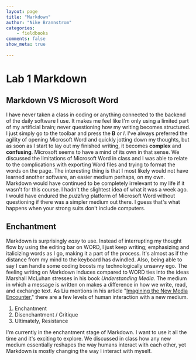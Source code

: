 ```yaml
---
layout: page  
title: "Markdown"  
author: "Nike Brannstrom"  
categories:  
    - fieldbooks
comments: false  
show_meta: true
 
---
```


# Lab 1 Markdown

## Markdown VS Microsoft Word

I have never taken a class in coding or anything connected to the backend of the daily software I use. It makes me feel like I'm only using a limited part of my artificial brain; never questioning how my writing becomes structured. I just simply go to the toolbar and press the **B** or *I*. I've always preferred the agility of opening Microsoft Word and quickly jotting down my thoughts, but as soon as I start to lay out my finished writing, it becomes **complex** and **confusing**. Microsoft seems to have a mind of its own in that sense. We discussed the limitations of Microsoft Word in class and I was able to relate to the complications with exporting Word files and trying to format the words on the page. The interesting thing is that I most likely would not have learned another software, an easier medium perhaps, on my own. Markdown would have continued to be completely irrelevant to my life if it wasn't for this course. I hadn't the slightest idea of what it was a week ago. I would have endured the *puzzling* platform of Microsoft Word without questioning if there was a simpler medium out there. I guess that's what happens when your strong suits don't include computers. 

## Enchantment 

Markdown is surprisingly *easy* to use.  Instead of interrupting my thought flow by using the editing bar on WORD, I just keep writing; emphasizing and italicizing words as I go, making it a part of the process. It's almost as if the distance from my mind to the keyboard has dwindled. Also, being able to say I can handle some coding boosts my technologically unsavvy ego. The feeling writing on Markdown induces compared to WORD ties into the ideas Marshall McLuhan stresses in his book *Understanding Media*. The medium in which a message is written on makes a difference in how we write, read, and exchange text. As Liu mentions in his article "[Imagining the New Media Encounter](http://www.digitalhumanities.org/companion/view?docId=blackwell/9781405148641/9781405148641.xml&chunk.id=ss1-3-1&toc.depth=1&toc.id=ss1-3-1&brand=9781405148641_brand)," there are a few levels of human interaction with a new medium. 

1. Enchantment 
2. Disenchantment / Critique 
3. Ultimately, Resistance 


I'm currently in the enchantment stage of Markdown. I want to use it all the time and it's exciting to explore. We discussed in class how any new medium essentially reshapes the way humans interact with each other, yet Markdown is mostly changing the way I interact with myself. 






